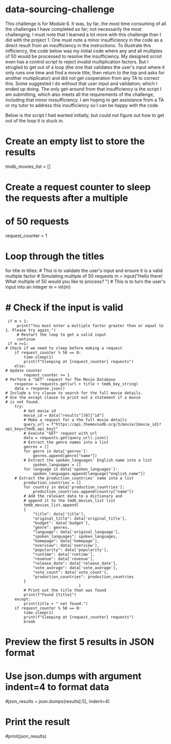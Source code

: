 # data-sourcing-challenge
This challenge is for Module 6. It was, by far, the most time consuming of all the challenges I have completed so far; not necessarily the most challenging. 
I must note that I learned a lot more with this challenge than I did with the project 1.
One must note  a minor insufficiency in the code as a direct result from an insufficiency in the instructions. 
To illustrate this infficiency, the code below was my initial code where any and all multiples of 50 would be processed to resolve the insufficiency. My designed scriot even has a control script to reject invalid multiplication factors. But I strugled to get out of a loop (the one that validates the user's input where it only runs one time and find a movie title, then return to the top and asks for another multiplicator) and did not get cooperation from any TA to correct this. Some suggested I do without that user input and validation; which I ended up doing. The only get-around from that insufficiency is the script I am submitting, which also meets all the requirements of the challenge, including that minor inssufficiency. I am hoping to get assistance from a TA or my tutor to address this insufficiency so I can be happy with the code.

Below is the script I had wanted initially, but could not figure out how to get out of the loop it is stuck in.

# Create an empty list to store the results
tmdb_movies_list = []
# Create a request counter to sleep the requests after a multiple
# of 50 requests
request_counter = 1
# Loop through the titles
for title in titles:
    # This is to validate the user's input and ensure it is a valid multiple factor
     # Simulating multiple of 50 requests
     m = input("Hello there! What multiple of 50 would you like to process? ")
     # This is to turn the user's input into an integer
     m = int(m)
#     # Check if the input is valid
     if m < 1:
         print("You must enter a multiple factor greater than or equal to 1. Please try again.")
         # Restart the loop to get a valid input
         continue
     if m >=1:
    # Check if we need to sleep before making a request
        if request_counter % 50 == 0:
            time.sleep(1)
            print(f"Sleeping at {request_counter} requests")
        else:
    # Update counter
            request_counter += 1
    # Perform a "GET" request for The Movie Database
        response = requests.get(url + title + tmdb_key_string)
        data = response.json()
    # Include a try clause to search for the full movie details.
    # Use the except clause to print out a statement if a movie
    # is not found.
        try:
            # Get movie id
            movie_id = data["results"][0]["id"]
            # Make a request for a the full movie details
            query_url = f"https://api.themoviedb.org/3/movie/{movie_id}?api_key={tmdb_api_key}"
            # Execute "GET" request with url
            data = requests.get(query_url).json()
            # Extract the genre names into a list
            genres = []
            for genre in data['genres']:
                genres.append(genre["name"])
            # Extract the spoken_languages' English name into a list
                spoken_languages = []
            for language in data['spoken_languages']:
                spoken_languages.append(language["english_name"])
        # Extract the production_countries' name into a list
            production_countries = []
            for country in data['production_countries']:
                production_countries.append(country["name"])
            # Add the relevant data to a dictionary and
            # append it to the tmdb_movies_list list
            tmdb_movies_list.append(
            {
                "title": data['title'],
                "original_title": data['original_title'],
                "budget": data['budget'],
                "genre": genres,
                "language": data['original_language'],
                "spoken_languages": spoken_languages,
                "homepage": data['homepage'],
                "overview": data['overview'],
                "popularity": data['popularity'],
                "runtime": data['runtime'],
                "revenue": data['revenue'],
                "release_date": data['release_date'],
                "vote_average": data['vote_average'],
                "vote_count": data['vote_count'],
                "production_countries": production_countries
            }
                                    )
            # Print out the title that was found
            print(f"Found {title}")
        except:
            print(title + " not found.")
        if request_counter % 50 == 0:
            time.sleep(1)
            print(f"Sleeping at {request_counter} requests")
            break
    
# Preview the first 5 results in JSON format
# Use json.dumps with argument indent=4 to format data
#json_results = json.dumps(results[:5], indent=4)
# Print the result
#print(json_results)
